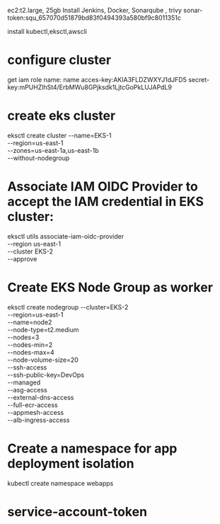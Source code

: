 ec2:t2.large, 25gb
Install Jenkins, Docker, Sonarqube , trivy 
sonar-token:squ_657070d51879bd83f0494393a580bf9c8011351c

install kubectl,eksctl,awscli


# configure cluster
get iam role
name: name
acces-key:AKIA3FLDZWXYJ1dJFD5
secret-key:mPUHZlhSt4/ErbMWu8GPjksdk1LjtcGoPkLUJAPdL9

# create eks cluster
eksctl create cluster --name=EKS-1 \
                      --region=us-east-1 \
                      --zones=us-east-1a,us-east-1b \
                      --without-nodegroup

# Associate IAM OIDC Provider to accept the IAM credential in EKS cluster:
eksctl utils associate-iam-oidc-provider \
    --region us-east-1 \
    --cluster EKS-2 \
    --approve
    
# Create EKS Node Group as worker
eksctl create nodegroup --cluster=EKS-2 \
                       --region=us-east-1 \
                       --name=node2 \
                       --node-type=t2.medium \
                       --nodes=3 \
                       --nodes-min=2 \
                       --nodes-max=4 \
                       --node-volume-size=20 \
                       --ssh-access \
                       --ssh-public-key=DevOps \
                       --managed \
                       --asg-access \
                       --external-dns-access \
                       --full-ecr-access \
                       --appmesh-access \
                       --alb-ingress-access
    
# Create a namespace for app deployment isolation
kubectl create namespace webapps

# service-account-token

    
    
    
    
    
    
    
    
